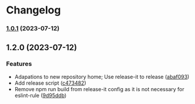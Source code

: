 # Changelog

### [1.0.1](https://github.com/JohannesDienst-askui/eslint-plugin-askui/compare/1.2.0...1.0.1) (2023-07-12)

## 1.2.0 (2023-07-12)


### Features

* Adapations to new repository home; Use release-it to release ([abaf093](https://github.com/JohannesDienst-askui/eslint-plugin-askui/commit/abaf093ccdc91cd0a9bb9c191d4b3dbd722c33a2))
* Add release script ([c473482](https://github.com/JohannesDienst-askui/eslint-plugin-askui/commit/c47348293bd5c6b809c3c79640a566c237215390))
* Remove npm run build from release-it config as it is not necessary for eslint-rule ([9d95ddb](https://github.com/JohannesDienst-askui/eslint-plugin-askui/commit/9d95ddba1375519701efc915f7d9903366570a7a))
